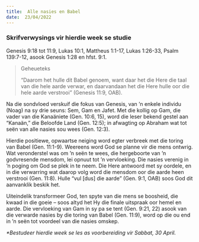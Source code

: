 ```yaml
---
title:  Alle nasies en Babel
date:  23/04/2022
---
```


### Skrifverwysings vir hierdie week se studie
Genesis 9:18 tot 11:9, Lukas 10:1, Mattheus 1:1-17, Lukas 1:26-33, Psalm 139:7-12, asook Genesis 1:28 en hfst. 9:1.

> <p>Geheueteks</p>
> “Daarom het hulle dit Babel genoem, want daar het die Here die taal van die hele aarde verwar, en daarvandaan het die Here hulle oor die hele aarde verstrooi” (Genesis 11:9, OAB).

Na die sondvloed verskuif die fokus van Genesis, van ’n enkele individu (Noag) na sy drie seuns: Sem, Gam en Jafet. Met die kollig op Gam, die vader van die Kanaäniete (Gen. 10:6, 15), word die leser bekend gestel aan “Kanaän,” die Beloofde Land (Gen. 12:5); in afwagting op Abraham wat tot seën van alle nasies sou wees (Gen. 12:3).

Hierdie positiewe, opwaartse neiging word egter verbreek met die toring van Babel (Gen. 11:1-9). Weereens word God se planne vir die mens ontwrig. Wat veronderstel was om ’n seën te wees, die hergeboorte van ’n godvresende mensdom, lei opnuut tot ’n vervloeking. Die nasies verenig in ’n poging om God se plek in te neem. Die Here antwoord met sy oordele, en in die verwarring wat daarop volg word die mensdom oor die aarde heen verstrooi (Gen. 11:8). Hulle “vul [dus] die aarde” (Gen. 9:1, OAB) soos God dit aanvanklik beskik het.

Uiteindelik transformeer God, ten spyte van die mens se boosheid, die kwaad in die goeie – soos altyd het Hy die finale uitspraak oor hemel en aarde. Die vervloeking van Gam in sy pa se tent (Gen. 9:21, 22) asook van die verwarde nasies by die toring van Babel (Gen. 11:9), word op die ou end in ’n seën tot voordeel van die nasies omskep.

_*Bestudeer hierdie week se les as voorbereiding vir Sabbat, 30 April._